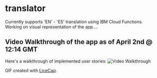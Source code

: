 # translator
Currently supports 'EN' - 'ES' translation using IBM Cloud Functions. Working on visual representation of the app....


## Video Walkthrough of the app as of April 2nd @ 12:14 GMT



Here's a walkthrough of implemented user stories:
<img src= 'https://imgur.com/pFYYaJV' title='Video Walkthrough' width='' alt='Video Walkthrough' />

GIF created with [LiceCap](http://www.cockos.com/licecap/).
